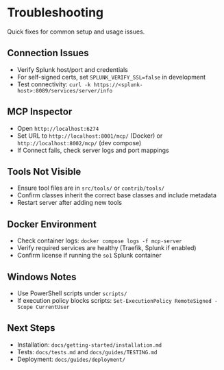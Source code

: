 # Troubleshooting

Quick fixes for common setup and usage issues.

## Connection Issues

- Verify Splunk host/port and credentials
- For self-signed certs, set `SPLUNK_VERIFY_SSL=false` in development
- Test connectivity: `curl -k https://<splunk-host>:8089/services/server/info`

## MCP Inspector

- Open `http://localhost:6274`
- Set URL to `http://localhost:8001/mcp/` (Docker) or `http://localhost:8002/mcp/` (dev compose)
- If Connect fails, check server logs and port mappings

## Tools Not Visible

- Ensure tool files are in `src/tools/` or `contrib/tools/`
- Confirm classes inherit the correct base classes and include metadata
- Restart server after adding new tools

## Docker Environment

- Check container logs: `docker compose logs -f mcp-server`
- Verify required services are healthy (Traefik, Splunk if enabled)
- Confirm license if running the `so1` Splunk container

## Windows Notes

- Use PowerShell scripts under `scripts/`
- If execution policy blocks scripts: `Set-ExecutionPolicy RemoteSigned -Scope CurrentUser`

## Next Steps

- Installation: `docs/getting-started/installation.md`
- Tests: `docs/tests.md` and `docs/guides/TESTING.md`
- Deployment: `docs/guides/deployment/`
